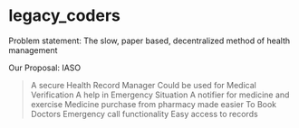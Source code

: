 # legacy_coders
Problem statement:
The slow, paper based, decentralized method of health management

Our Proposal:
IASO
> A secure Health Record Manager
> Could be used for Medical Verification
> A help in Emergency Situation 
> A notifier for medicine and exercise
> Medicine purchase from pharmacy made easier
> To Book Doctors
> Emergency call functionality
> Easy access to records

